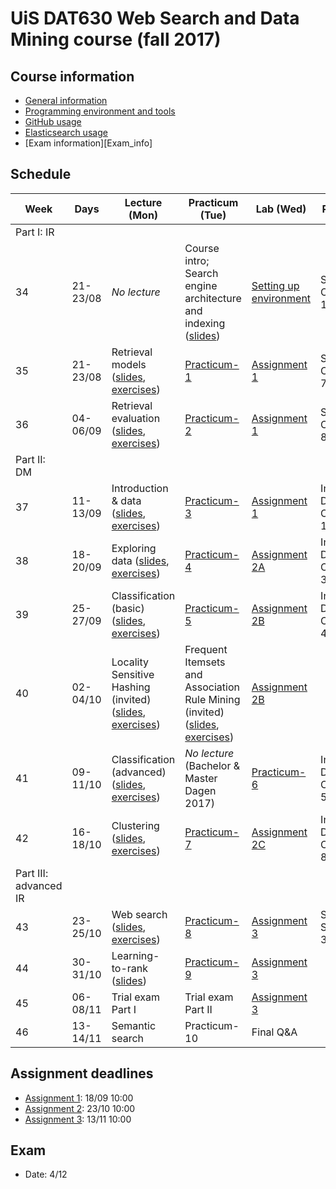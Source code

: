 # UiS DAT630 Web Search and Data Mining course (fall 2017)

## Course information

  * [General information](General_info.md)
  * [Programming environment and tools](environment/)
  * [GitHub usage](GitHub_usage.md)
  * [Elasticsearch usage](elasticsearch/)
  * [Exam information][Exam_info]

## Schedule

| Week | Days | Lecture (Mon) | Practicum (Tue) | Lab (Wed) | Reading |
| --- | --- | --- | --- | --- | --- |
| Part I: IR ||||||
| 34 | 21-23/08 | *No lecture* | Course intro; Search engine architecture and indexing ([slides](https://speakerdeck.com/kbalog/2017-search-engine-architecture-and-indexing)) | [Setting up environment](environment/) | SE, Chapters 1, 2, 5 |
| 35 | 21-23/08 | Retrieval models ([slides](https://speakerdeck.com/kbalog/2017-retrieval-models), [exercises](exercises/lecture-2)) | [Practicum-1](practicum/practicum-1) | [Assignment 1](assignment-1/) | SE, Chapter 7 |
| 36 | 04-06/09 | Retrieval evaluation ([slides](https://speakerdeck.com/kbalog/2017-retrieval-evaluation), [exercises](exercises/lecture-3)) | [Practicum-2](practicum/practicum-2) | [Assignment 1](assignment-1/) | SE, Chapter 8 |
| Part II: DM ||||||
| 37 | 11-13/09 | Introduction & data ([slides](https://speakerdeck.com/kbalog/2017-dm-introduction-and-data), [exercises](exercises/lecture-4)) | [Practicum-3](practicum/practicum-3) | [Assignment 1](assignment-1/) | Intro to DM, Chapters 1-2 |
| 38 | 18-20/09 | Exploring data ([slides](https://speakerdeck.com/kbalog/2017-dm-exploring-data), [exercises](exercises/lecture-4)) | [Practicum-4](practicum/practicum-4) | [Assignment 2A](assignment-2/) |  Intro to DM, Chapter 3 |
| 39 | 25-27/09 | Classification (basic) ([slides](https://speakerdeck.com/kbalog/2017-dm-classification), [exercises](exercises/lecture-6)) | [Practicum-5](practicum/practicum-5) | [Assignment 2B](assignment-2/) | Intro to DM, Chapter 4 |
| 40 | 02-04/10 | Locality Sensitive Hashing (invited) ([slides](https://speakerdeck.com/kbalog/2017-dm-locality-sensitive-hashing), [exercises](exercises/lecture-7)) | Frequent Itemsets and Association Rule Mining (invited) ([slides](https://speakerdeck.com/kbalog/2017-dm-frequent-itemsets-and-association-rule-mining), [exercises](exercises/lecture-8)) | [Assignment 2B](assignment-2/) | |
| 41 | 09-11/10 | Classification (advanced) ([slides](https://speakerdeck.com/kbalog/2017-dm-classification-2), [exercises](exercises/lecture-9)) | *No lecture* (Bachelor & Master Dagen 2017) | [Practicum-6](practicum/practicum-6) | Intro to DM, Chapter 5 |
| 42 | 16-18/10 | Clustering ([slides](https://speakerdeck.com/kbalog/2017-dm-clustering), [exercises](exercises/lecture-10)) | [Practicum-7](practicum/practicum-7) | [Assignment 2C](assignment-2/) | Intro to DM, Chapter 8 |
| Part III: advanced IR ||||||
| 43 | 23-25/10 | Web search ([slides](https://speakerdeck.com/kbalog/2017-web-search), [exercises](exercises/lecture-11)) | [Practicum-8](practicum/practicum-8) | [Assignment 3](assignment-3/) | SE, Sections 3.2, 4.5 |
| 44 | 30-31/10 | Learning-to-rank ([slides](https://speakerdeck.com/kbalog/2017-learning-to-rank)) | [Practicum-9](practicum/practicum-9) | [Assignment 3](assignment-3/) | |
| 45 | 06-08/11 | Trial exam Part I | Trial exam Part II | [Assignment 3](assignment-3/) | |
| 46 | 13-14/11 | Semantic search | Practicum-10 | Final Q&A | |


## Assignment deadlines

  * [Assignment 1](assignment-1/): 18/09 10:00
  * [Assignment 2](assignment-2/): 23/10 10:00
  * [Assignment 3](assignment-3/): 13/11 10:00

## Exam

  * Date: 4/12

